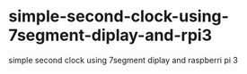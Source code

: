 # simple-second-clock-using-7segment-diplay-and-rpi3
simple second clock using 7segment diplay and raspberri pi 3
